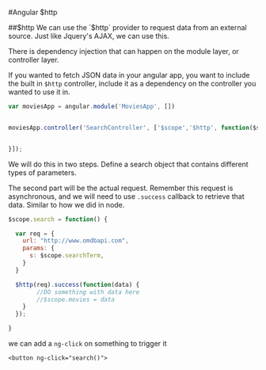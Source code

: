 #Angular $http

##$http
We can use the `$http` provider to request data from an external source. Just like Jquery's AJAX, we can use this.

There is dependency injection that can happen on the module layer, or controller layer.

If you wanted to fetch JSON data in your angular app, you want to include the built in `$http` controller, include it as a dependency on the controller you wanted to use it in.


```javascript
var moviesApp = angular.module('MoviesApp', [])


moviesApp.controller('SearchController', ['$scope','$http', function($scope, $http) {


}]);
```

We will do this in two steps. Define a search object that contains different types of parameters.

The second part will be the actual request. Remember this request is asynchronous, and we will need to use `.success` callback to retrieve that data. Similar to how we did in node.

```javascript
$scope.search = function() {

  var req = {
    url: "http://www.omdbapi.com",
    params: {
      s: $scope.searchTerm,
    }
  }

  $http(req).success(function(data) {
		//DO something with data here
		//$scope.movies = data
    }
  });

}

```


we can add a `ng-click` on something to trigger it

```
<button ng-click="search()">
```